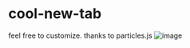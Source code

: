 # cool-new-tab
feel free to customize.
thanks to particles.js
![image](https://github.com/voltageeee/cool-new-tab/assets/60658899/5593ae56-8b2c-4524-a0a9-35c3a958d29c)

